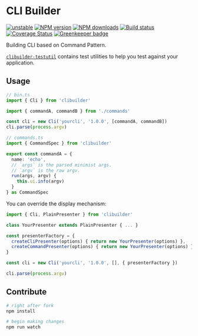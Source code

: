 # CLI Builder

[![unstable][unstable-image]][unstable-url]
[![NPM version][npm-image]][npm-url]
[![NPM downloads][downloads-image]][downloads-url]
[![Build status][travis-image]][travis-url]
[![Coverage Status][coveralls-image]][coveralls-url]
[![Greenkeeper badge][greenkeeper-image]][greenkeeper-url]

Building CLI based on Command Pattern.

[`clibuilder-testutil`](https://github.com/unional/clibuilder-testutil) contains test utilities to help you test against your application.

## Usage

```ts
// bin.ts
import { Cli } from 'clibuilder'

import { commandA, commandB } from './commands'

const cli = new Cli('yourcli', '1.0.0', [commandA, commandB])
cli.parse(process.argv)

// commands.ts
import { CommandSpec } from 'clibuilder'

export const commandA = {
  name: 'echo',
  // `args` is the parsed minimist args.
  // `argv` is the raw argv.
  run(args, argv) {
    this.ui.info(argv)
  }
} as CommandSpec
```

You can override the display mechanism:

```ts
import { Cli, PlainPresenter } from 'clibuilder'

class YourPresenter extends PlainPresenter { ... }

const presenterFactory = {
  createCliPresenter(options) { return new YourPresenter(options) },
  createCommandPresenter(options) { return new YourPresenter(options) }
}

const cli = new Cli('yourcli', '1.0.0', [], { presenterFactory })

cli.parse(process.argv)
```

## Contribute

```sh
# right after fork
npm install

# begin making changes
npm run watch

```

[unstable-image]: http://badges.github.io/stability-badges/dist/unstable.svg
[unstable-url]: http://github.com/badges/stability-badges
[npm-image]: https://img.shields.io/npm/v/clibuilder.svg?style=flat
[npm-url]: https://npmjs.org/package/clibuilder
[downloads-image]: https://img.shields.io/npm/dm/clibuilder.svg?style=flat
[downloads-url]: https://npmjs.org/package/clibuilder
[travis-image]: https://img.shields.io/travis/unional/clibuilder.svg?style=flat
[travis-url]: https://travis-ci.org/unional/clibuilder
[coveralls-image]: https://coveralls.io/repos/github/unional/clibuilder/badge.svg
[coveralls-url]: https://coveralls.io/github/unional/clibuilder
[greenkeeper-image]: https://badges.greenkeeper.io/unional/clibuilder.svg
[greenkeeper-url]: https://greenkeeper.io/
